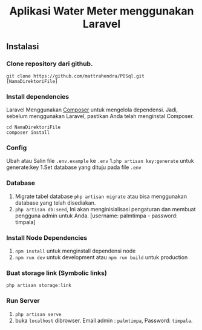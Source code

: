 <p align="center">
    <h1 align="center">Aplikasi Water Meter menggunakan Laravel</h1>
</p>


## Instalasi

### Clone repository dari github.

    git clone https://github.com/mattrahendra/POSql.git [NamaDirektoriFile]


### Install dependencies

Laravel Menggunakan [Composer](https://getcomposer.org/) untuk mengelola dependensi. Jadi, sebelum menggunakan Laravel, pastikan Anda telah menginstal Composer.

    cd NamaDirektoriFile
    composer install

### Config

Ubah atau Salin file `.env.example` ke `.env` 
1.`php artisan key:generate` untuk generate:key
1.Set database yang dituju pada file `.env` 

### Database

1. Migrate tabel database `php artisan migrate` atau bisa menggunakan database yang telah disediakan.
1. `php artisan db:seed`, Ini akan menginisialisasi pengaturan dan membuat pengguna admin untuk Anda. [username: palmtimpa - password: timpala]

### Install Node Dependencies

1. `npm install` untuk menginstall dependensi node
1. `npm run dev` untuk development atau `npm run build` untuk production

### Buat storage link (Symbolic links)

`php artisan storage:link`

### Run Server

1. `php artisan serve`
1. buka `localhost` dibrowser. Email admin : `palmtimpa`, Password: `timpala`.
